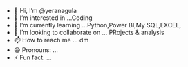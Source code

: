 - 👋 Hi, I’m @yeranagula
- 👀 I’m interested in ...Coding
- 🌱 I’m currently learning ...Python,Power BI,My SQL,EXCEL,
- 💞️ I’m looking to collaborate on ... PRojects & analysis 
- 📫 How to reach me ... dm
- 😄 Pronouns: ...
- ⚡ Fun fact: ...

<!---
yeranagula/yeranagula is a ✨ special ✨ repository because its `README.md` (this file) appears on your GitHub profile.
You can click the Preview link to take a look at your changes.
--->

